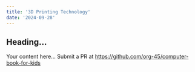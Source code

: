 ```yaml
---
title: '3D Printing Technology'
date: '2024-09-28'
---
```


## Heading...
Your content here...
Submit a PR at https://github.com/org-45/computer-book-for-kids
